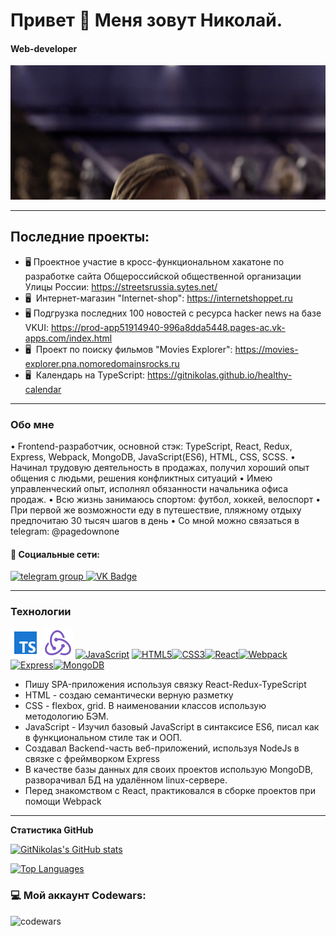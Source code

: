 # Привет 👋 Меня зовут Николай.

#### Web-developer

![](./src/240877480-5f6597b4-ff7c-4415-9272-d95759df842f.gif)

___

## Последние проекты:

* 🖥️ Проектное участие в кросс-функциональном хакатоне по разработке сайта Общероссийской общественной организации Улицы России: https://streetsrussia.sytes.net/
* 🖥️  Интернет-магазин "Internet-shop": https://internetshoppet.ru
* 🖥️  Подгрузка последних 100 новостей с ресурса hacker news на базе VKUI: https://prod-app51914940-996a8dda5448.pages-ac.vk-apps.com/index.html
* 🖥️  Проект по поиску фильмов "Movies Explorer": https://movies-explorer.pna.nomoredomainsrocks.ru
* 🖥️  Календарь на TypeScript: https://gitnikolas.github.io/healthy-calendar

___

### Обо мне

• Frontend-разработчик, основной стэк:
 TypeScript, React, Redux, Express, Webpack, MongoDB, JavaScript(ES6), HTML, CSS, SCSS.
• Начинал трудовую деятельность в продажах, получил хороший опыт общения с людьми,
решения конфликтных ситуаций
• Имею управленческий опыт, исполнял обязанности начальника офиса продаж.
• Всю жизнь занимаюсь спортом: футбол, хоккей, велоспорт
• При первой же возможности еду в путешествие, пляжному отдыху предпочитаю 30 тысяч
шагов в день
• Со мной можно связаться в telegram: @pagedownone



#### 🤝 Социальные сети:

  <div id="badges">
    <a href="https://t.me/pagedownone" target="_blank">
      <img src="https://cdn-icons-png.flaticon.com/512/2111/2111646.png" width="40" height="40" alt="telegram group" />
    </a>
    <a href="https://vk.com/nikolay_97" target="_blank">
      <img src="https://cdn-icons-png.flaticon.com/512/145/145813.png" width="40" height="40" alt="VK Badge"/>
    </a>

  </div>

___

### Технологии
<p align="left">
<img src='./src/typeScript.png'>
<img src='./src/redux.png'>
<a href="https://developer.mozilla.org/en-US/docs/Web/JavaScript" target="_blank" rel="noreferrer"><img src="https://raw.githubusercontent.com/danielcranney/readme-generator/main/public/icons/skills/javascript-colored.svg" width="36" height="36" alt="JavaScript" /></a>
<a href="https://developer.mozilla.org/en-US/docs/Glossary/HTML5" target="_blank" rel="noreferrer"><img src="https://raw.githubusercontent.com/danielcranney/readme-generator/main/public/icons/skills/html5-colored.svg" width="36" height="36" alt="HTML5" /></a><a href="https://www.w3.org/TR/CSS/#css" target="_blank" rel="noreferrer"><img src="https://raw.githubusercontent.com/danielcranney/readme-generator/main/public/icons/skills/css3-colored.svg" width="36" height="36" alt="CSS3" /></a><a href="https://reactjs.org/" target="_blank" rel="noreferrer"><img src="https://raw.githubusercontent.com/danielcranney/readme-generator/main/public/icons/skills/react-colored.svg" width="36" height="36" alt="React" /></a><a href="https://webpack.js.org/" target="_blank" rel="noreferrer"><img src="https://raw.githubusercontent.com/danielcranney/readme-generator/main/public/icons/skills/webpack-colored.svg" width="36" height="36" alt="Webpack" /></a><a href="https://expressjs.com/" target="_blank" rel="noreferrer"><img src="https://raw.githubusercontent.com/danielcranney/readme-generator/main/public/icons/skills/express-colored.svg" width="36" height="36" alt="Express" /></a><a href="https://www.mongodb.com/" target="_blank" rel="noreferrer"><img src="https://raw.githubusercontent.com/danielcranney/readme-generator/main/public/icons/skills/mongodb-colored.svg" width="36" height="36" alt="MongoDB" /></a>
</p>

- Пишу SPA-приложения используя связку React-Redux-TypeScript
- HTML - создаю семантически верную разметку
- СSS - flexbox, grid. В наименовании классов использую методологию БЭМ.
- JavaScript - Изучил базовый JavaScript в синтаксисе ES6, писал как в функциональном стиле так и ООП.
- Создавал Backend-часть веб-приложений, используя NodeJs в связке с фреймворком Express
- В качестве базы данных для своих проектов использую MongoDB, разворачивал БД на удалённом linux-сервере.
- Перед знакомством с React, практиковался в сборке проектов при помощи Webpack

___

<b> Статистика GitHub</b>

<a href="http://www.github.com/GitNikolas"><img src="https://github-readme-stats.vercel.app/api?username=GitNikolas&show_icons=true&hide=&count_private=true&title_color=3382ed&text_color=ffffff&icon_color=22c55e&bg_color=1c1917&hide_border=true&show_icons=true" alt="GitNikolas's GitHub stats" /></a>

<a href="https://github.com/GitNikolas" align="left"><img src="https://github-readme-stats.vercel.app/api/top-langs/?username=GitNikolas&langs_count=10&title_color=3382ed&text_color=ffffff&icon_color=22c55e&bg_color=1c1917&hide_border=true&locale=en&custom_title=Top%20%Languages" alt="Top Languages" /></a>

### 💻 Мой аккаунт Codewars:

![codewars](https://www.codewars.com/users/NikolasCodeWarrior/badges/large)